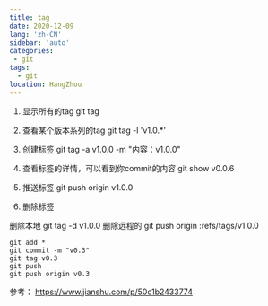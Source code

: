 ```yaml
---
title: tag
date: 2020-12-09
lang: 'zh-CN'
sidebar: 'auto'
categories:
 - git
tags: 
  - git
location: HangZhou
---
```



1. 显示所有的tag
git tag

2. 查看某个版本系列的tag
git tag -l 'v1.0.*'

3. 创建标签
git tag -a v1.0.0 -m "内容：v1.0.0"

4. 查看标签的详情，可以看到你commit的内容
git show v0.0.6

4. 推送标签
git push origin v1.0.0

5. 删除标签

删除本地
git tag -d v1.0.0
删除远程的
git push origin :refs/tags/v1.0.0

```
git add *
git commit -m "v0.3"
git tag v0.3
git push
git push origin v0.3
```

参考：
https://www.jianshu.com/p/50c1b2433774